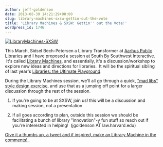 ```yaml
---
author: jeff-goldenson
date: 2013-08-30 14:21:29+00:00
slug: library-machines-sxsw-gettin-out-the-vote
title: 'Library Machines & SXSW: Gettin'' out the Vote!'
wordpress_id: 1746
---
```


[![LibraryMachines-SXSW](http://librarylab.law.harvard.edu/blog/wp-content/uploads/2013/08/LibraryMachines-SXSW.png)](http://librarylab.law.harvard.edu/blog/wp-content/uploads/2013/08/LibraryMachines-SXSW.png)




This March, Sidsel Bech-Petersen a Library Transformer at [Aarhus Public Libraries](https://www.aakb.dk/in-english) and I have proposed a session at South By Southwest Interactive.  It's called [Library Machines](http://panelpicker.sxsw.com/vote/19336), and essentially, it's a discussion/workshop to explore new ideas and directions for libraries.  It will be the spiritual sibling of last year's [Libraries: the Ultimate Playground](http://panelpicker.sxsw.com/vote/2696).

During the Library Machines session, we'll all go through a quick, ["mad libs" style design exercise](http://librarytestkitchen.org/assets/Librarian-Created-Machines.pdf), and use that as a jumping off point for a larger discussion through the rest of the session.

1) If you're going to be at SXSW, join us! this will be a discussion and making session, not a presentation

2) If all goes according to plan, outside this session we should be facilitating a bunch of library "innovation"-y fun stuff so reach out if you're interested in helping!  (jgoldenson AT law.harvard.edu)

[Give it a thumbs up, a tweet and if inspired, make an Library Machine in the comments!  ](http://panelpicker.sxsw.com/vote/19336)
